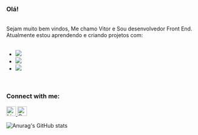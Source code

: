 ### Olá! 
<br>
Sejam muito bem vindos, Me chamo Vitor e Sou desenvolvedor Front End.
<br>
Atualmente estou aprendendo e criando projetos com:
<br>
<br>

- <img src="https://img.shields.io/badge/CSS-239120?&style=for-the-badge&logo=css3&logoColor=white">

- <img src="https://img.shields.io/badge/HTML-239120?style=for-the-badge&logo=html5&logoColor=white"> 

- <img src="https://img.shields.io/badge/JavaScript-323330?style=for-the-badge&logo=javascript&logoColor=F7DF1E">
<br>



### Connect with me:
<p>
<a href="https://www.linkedin.com/in/vitor-hugo-32aa5a137/">
<img aligh="left" alt="Linkedin" width="25px" src="https://cdn.jsdelivr.net/npm/simple-icons@v3/icons/linkedin.svg"/> </a>
<a href="vhparticular@outlook.com"> 
<img aligh="left" alt="Outlook" width="25px" height="25px" src="https://img.shields.io/badge/Microsoft_Outlook-0078D4?style=for-the-badge&logo=microsoft-outlook&logoColor=white"/></a>  
<br>
</p>


![Anurag's GitHub stats](https://github-readme-stats.vercel.app/api?username=anuraghazra&show_icons=true&theme=radical)


